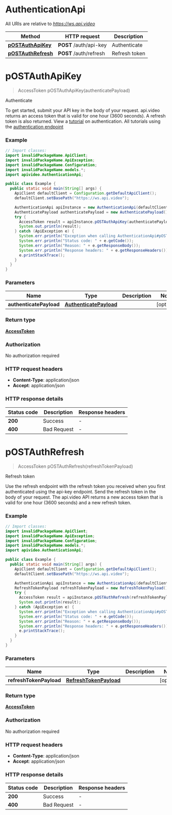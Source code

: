 # AuthenticationApi

All URIs are relative to *https://ws.api.video*

| Method | HTTP request | Description |
|------------- | ------------- | -------------|
| [**pOSTAuthApiKey**](AuthenticationApi.md#pOSTAuthApiKey) | **POST** /auth/api-key | Authenticate |
| [**pOSTAuthRefresh**](AuthenticationApi.md#pOSTAuthRefresh) | **POST** /auth/refresh | Refresh token |


<a name="pOSTAuthApiKey"></a>
# **pOSTAuthApiKey**
> AccessToken pOSTAuthApiKey(authenticatePayload)

Authenticate

To get started, submit your API key in the body of your request. api.video returns an access token that is valid for one hour (3600 seconds). A refresh token is also returned. View a [tutorial](https://api.video/blog/tutorials/authentication-tutorial) on authentication. All tutorials using the [authentication endpoint](https://api.video/blog/endpoints/authenticate)

### Example
```java
// Import classes:
import invalidPackageName.ApiClient;
import invalidPackageName.ApiException;
import invalidPackageName.Configuration;
import invalidPackageName.models.*;
import apivideo.AuthenticationApi;

public class Example {
  public static void main(String[] args) {
    ApiClient defaultClient = Configuration.getDefaultApiClient();
    defaultClient.setBasePath("https://ws.api.video");

    AuthenticationApi apiInstance = new AuthenticationApi(defaultClient);
    AuthenticatePayload authenticatePayload = new AuthenticatePayload(); // AuthenticatePayload | 
    try {
      AccessToken result = apiInstance.pOSTAuthApiKey(authenticatePayload);
      System.out.println(result);
    } catch (ApiException e) {
      System.err.println("Exception when calling AuthenticationApi#pOSTAuthApiKey");
      System.err.println("Status code: " + e.getCode());
      System.err.println("Reason: " + e.getResponseBody());
      System.err.println("Response headers: " + e.getResponseHeaders());
      e.printStackTrace();
    }
  }
}
```

### Parameters

| Name | Type | Description  | Notes |
|------------- | ------------- | ------------- | -------------|
| **authenticatePayload** | [**AuthenticatePayload**](AuthenticatePayload.md)|  | [optional] |

### Return type

[**AccessToken**](AccessToken.md)

### Authorization

No authorization required

### HTTP request headers

 - **Content-Type**: application/json
 - **Accept**: application/json

### HTTP response details
| Status code | Description | Response headers |
|-------------|-------------|------------------|
| **200** | Success |  -  |
| **400** | Bad Request |  -  |

<a name="pOSTAuthRefresh"></a>
# **pOSTAuthRefresh**
> AccessToken pOSTAuthRefresh(refreshTokenPayload)

Refresh token

Use the refresh endpoint with the refresh token you received when you first authenticated using the api-key endpoint. Send the refresh token in the body of your request. The api.video API returns a new access token that is valid for one hour (3600 seconds) and a new refresh token.  

### Example
```java
// Import classes:
import invalidPackageName.ApiClient;
import invalidPackageName.ApiException;
import invalidPackageName.Configuration;
import invalidPackageName.models.*;
import apivideo.AuthenticationApi;

public class Example {
  public static void main(String[] args) {
    ApiClient defaultClient = Configuration.getDefaultApiClient();
    defaultClient.setBasePath("https://ws.api.video");

    AuthenticationApi apiInstance = new AuthenticationApi(defaultClient);
    RefreshTokenPayload refreshTokenPayload = new RefreshTokenPayload(); // RefreshTokenPayload | 
    try {
      AccessToken result = apiInstance.pOSTAuthRefresh(refreshTokenPayload);
      System.out.println(result);
    } catch (ApiException e) {
      System.err.println("Exception when calling AuthenticationApi#pOSTAuthRefresh");
      System.err.println("Status code: " + e.getCode());
      System.err.println("Reason: " + e.getResponseBody());
      System.err.println("Response headers: " + e.getResponseHeaders());
      e.printStackTrace();
    }
  }
}
```

### Parameters

| Name | Type | Description  | Notes |
|------------- | ------------- | ------------- | -------------|
| **refreshTokenPayload** | [**RefreshTokenPayload**](RefreshTokenPayload.md)|  | [optional] |

### Return type

[**AccessToken**](AccessToken.md)

### Authorization

No authorization required

### HTTP request headers

 - **Content-Type**: application/json
 - **Accept**: application/json

### HTTP response details
| Status code | Description | Response headers |
|-------------|-------------|------------------|
| **200** | Success |  -  |
| **400** | Bad Request |  -  |

